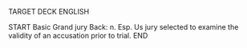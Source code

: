 TARGET DECK
ENGLISH

START
Basic
Grand jury
Back: n. Esp. Us jury selected to examine the validity of an accusation prior to trial.
END
